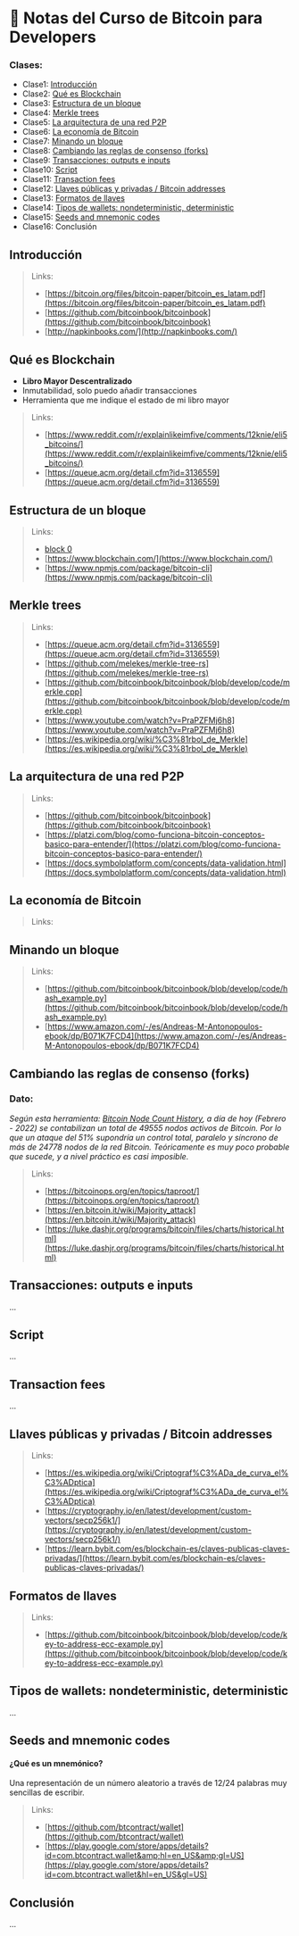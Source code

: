 # 📝 Notas del Curso de Bitcoin para Developers

### Clases:

- Clase1: [Introducción](#Introducción)
- Clase2: [Qué es Blockchain](#Qué-es-Blockchain)
- Clase3: [Estructura de un bloque](#Estructura-de-un-bloque)
- Clase4: [Merkle trees](#Merkle-trees)
- Clase5: [La arquitectura de una red P2P](#La-arquitectura-de-una-red-P2P)
- Clase6: [La economía de Bitcoin](#La-economía-de-Bitcoin)
- Clase7: [Minando un bloque](#Minando-un-bloque)
- Clase8: [Cambiando las reglas de consenso (forks)](<#Cambiando-las-reglas-de-consenso-(forks)>)
- Clase9: [Transacciones: outputs e inputs](#Transacciones:-outputs-e-inputs)
- Clase10: [Script](#Script)
- Clase11: [Transaction fees](#Transaction-fees)
- Clase12: [Llaves públicas y privadas / Bitcoin addresses](#Llaves-públicas-y-privadas-/-Bitcoin-addresses)
- Clase13: [Formatos de llaves](#Formatos-de-llaves)
- Clase14: [Tipos de wallets: nondeterministic, deterministic](#Tipos-de-wallets:-nondeterministic,-deterministic)
- Clase15: [Seeds and mnemonic codes](#Seeds-and-mnemonic-codes)
- Clase16: Conclusión

## Introducción

> Links:
>
> - [https://bitcoin.org/files/bitcoin-paper/bitcoin_es_latam.pdf](https://bitcoin.org/files/bitcoin-paper/bitcoin_es_latam.pdf)
> - [https://github.com/bitcoinbook/bitcoinbook](https://github.com/bitcoinbook/bitcoinbook)
> - [http://napkinbooks.com/](http://napkinbooks.com/)

## Qué es Blockchain

- **Libro Mayor Descentralizado**
- Inmutabilidad, solo puedo añadir transacciones
- Herramienta que me indique el estado de mi libro mayor

> Links:
>
> - [https://www.reddit.com/r/explainlikeimfive/comments/12knie/eli5_bitcoins/](https://www.reddit.com/r/explainlikeimfive/comments/12knie/eli5_bitcoins/)
> - [https://queue.acm.org/detail.cfm?id=3136559](https://queue.acm.org/detail.cfm?id=3136559)

## Estructura de un bloque

> Links:
>
> - [block 0](https://www.blockchain.com/btc/block/000000000019d6689c085ae165831e934ff763ae46a2a6c172b3f1b60a8ce26f)
> - [https://www.blockchain.com/](https://www.blockchain.com/)
> - [https://www.npmjs.com/package/bitcoin-cli](https://www.npmjs.com/package/bitcoin-cli)

## Merkle trees

> Links:
>
> - [https://queue.acm.org/detail.cfm?id=3136559](https://queue.acm.org/detail.cfm?id=3136559)
> - [https://github.com/melekes/merkle-tree-rs](https://github.com/melekes/merkle-tree-rs)
> - [https://github.com/bitcoinbook/bitcoinbook/blob/develop/code/merkle.cpp](https://github.com/bitcoinbook/bitcoinbook/blob/develop/code/merkle.cpp)
> - [https://www.youtube.com/watch?v=PraPZFMj6h8](https://www.youtube.com/watch?v=PraPZFMj6h8)
> - [https://es.wikipedia.org/wiki/%C3%81rbol_de_Merkle](https://es.wikipedia.org/wiki/%C3%81rbol_de_Merkle)

## La arquitectura de una red P2P

> Links:
>
> - [https://github.com/bitcoinbook/bitcoinbook](https://github.com/bitcoinbook/bitcoinbook)
> - [https://platzi.com/blog/como-funciona-bitcoin-conceptos-basico-para-entender/](https://platzi.com/blog/como-funciona-bitcoin-conceptos-basico-para-entender/)
> - [https://docs.symbolplatform.com/concepts/data-validation.html](https://docs.symbolplatform.com/concepts/data-validation.html)

## La economía de Bitcoin

> Links:

## Minando un bloque

> Links:
>
> - [https://github.com/bitcoinbook/bitcoinbook/blob/develop/code/hash_example.py](https://github.com/bitcoinbook/bitcoinbook/blob/develop/code/hash_example.py)
> - [https://www.amazon.com/-/es/Andreas-M-Antonopoulos-ebook/dp/B071K7FCD4](https://www.amazon.com/-/es/Andreas-M-Antonopoulos-ebook/dp/B071K7FCD4)

## Cambiando las reglas de consenso (forks)

### Dato:

_Según esta herramienta: [Bitcoin Node Count History](https://luke.dashjr.org/programs/bitcoin/files/charts/historical.html), a día de hoy (Febrero - 2022) se contabilizan un total de 49555 nodos activos de Bitcoin. Por lo que un ataque del 51% supondría un control total, paralelo y síncrono de más de 24778 nodos de la red Bitcoin. Teóricamente es muy poco probable que sucede, y a nivel práctico es casi imposible._

> Links:
>
> - [https://bitcoinops.org/en/topics/taproot/](https://bitcoinops.org/en/topics/taproot/)
> - [https://en.bitcoin.it/wiki/Majority_attack](https://en.bitcoin.it/wiki/Majority_attack)
> - [https://luke.dashjr.org/programs/bitcoin/files/charts/historical.html](https://luke.dashjr.org/programs/bitcoin/files/charts/historical.html)

## Transacciones: outputs e inputs

...

## Script

...

## Transaction fees

...

## Llaves públicas y privadas / Bitcoin addresses

> Links:
>
> - [https://es.wikipedia.org/wiki/Criptograf%C3%ADa_de_curva_el%C3%ADptica](https://es.wikipedia.org/wiki/Criptograf%C3%ADa_de_curva_el%C3%ADptica)
> - [https://cryptography.io/en/latest/development/custom-vectors/secp256k1/](https://cryptography.io/en/latest/development/custom-vectors/secp256k1/)
> - [https://learn.bybit.com/es/blockchain-es/claves-publicas-claves-privadas/](https://learn.bybit.com/es/blockchain-es/claves-publicas-claves-privadas/)

## Formatos de llaves

> Links:
>
> - [https://github.com/bitcoinbook/bitcoinbook/blob/develop/code/key-to-address-ecc-example.py](https://github.com/bitcoinbook/bitcoinbook/blob/develop/code/key-to-address-ecc-example.py)

## Tipos de wallets: nondeterministic, deterministic

...

## Seeds and mnemonic codes

#### ¿Qué es un mnemónico?

Una representación de un número aleatorio a través de 12/24 palabras muy sencillas de escribir.

> Links:
>
> - [https://github.com/btcontract/wallet](https://github.com/btcontract/wallet)
> - [https://play.google.com/store/apps/details?id=com.btcontract.wallet&amp;hl=en_US&amp;gl=US](https://play.google.com/store/apps/details?id=com.btcontract.wallet&hl=en_US&gl=US)

## Conclusión

...
